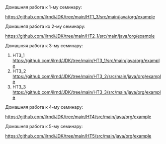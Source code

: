 Домашняя работа к 1-му семинару:

https://github.com/ilrnd/JDK/tree/main/HT1_3/src/main/java/org/example

Домашняя работа ко 2-му семинару:

https://github.com/ilrnd/JDK/tree/main/HT2_1/src/main/java/org/example

Домашняя работа к 3-му семинару:
1. HT3_1 https://github.com/ilrnd/JDK/tree/main/HT3_1/src/main/java/org/example
2. HT3_2 https://github.com/ilrnd/JDK/tree/main/HT3_2/src/main/java/org/example
3. HT3_3 https://github.com/ilrnd/JDK/tree/main/HT3_3/src/main/java/org/example

Домашняя работа к 4-му семинару:

https://github.com/ilrnd/JDK/tree/main/HT4/src/main/java/org/example

Домашняя работа к 5-му семинару:

https://github.com/ilrnd/JDK/tree/main/HT5/src/main/java/org/example